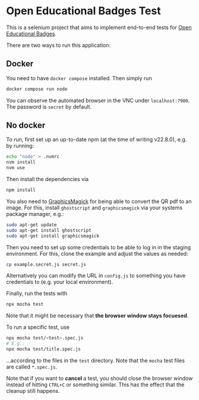 # Open Educational Badges Test
This is a selenium project that aims to implement end-to-end tests for [Open Educational Badges](https://openbadges.education).

There are two ways to run this application:

## Docker

You need to have `docker compose` installed. Then simply run
```bash
docker compose run node
```
You can observe the automated browser in the VNC under `localhost:7900`.
The password is `secret` by default.

## No docker

To run, first set up an up-to-date npm (at the time of writing v22.8.0), e.g. by running:
```bash
echo "node" > .nvmrc
nvm install
nvm use
```

Then install the dependencies via
```bash
npm install
```

You also need to [GraphicsMagick](https://github.com/yakovmeister/pdf2image/blob/HEAD/docs/gm-installation.md) for being able to convert the QR pdf to an image. For this, install `ghostscript` and `graphicsmagick` via your systems package manager, e.g.:
```bash
sudo apt-get update
sudo apt-get install ghostscript
sudo apt-get install graphicsmagick
```

Then you need to set up some credentials to be able to log in in the staging environment. For this, clone the example and adjust the values as needed:
```bash
cp example.secret.js secret.js
```

Alternatively you can modify the URL in `config.js` to something you have credentials to (e.g. your local environment).

Finally, run the tests with
```bash
npx mocha test
```

Note that it might be necessary that **the browser window stays focuesed**.

To run a specific test, use
```bash
npx mocha test/<test>.spec.js
# E.g.:
npx mocha test/title.spec.js
```

...according to the files in the `test` directory. Note that the `mocha` test files are called `*.spec.js`.

Note that if you want to **cancel** a test, you should close the browser window instead of hitting `CTRL+C` or something similar.
This has the effect that the cleanup still happens.

